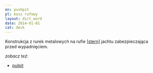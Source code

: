 ```yaml
---
en: pushpit
pl: kosz rufowy
layout: dict_word
date: 2014-01-01
cat: deck
---
```


Konstrukcja z rurek metalowych na rufie [[stern](/dict/stern.html)] jachtu zabezpieczająca przed wypadnięciem.

*zobacz też:*

* [pulpit](/dict/pulpit.html)
